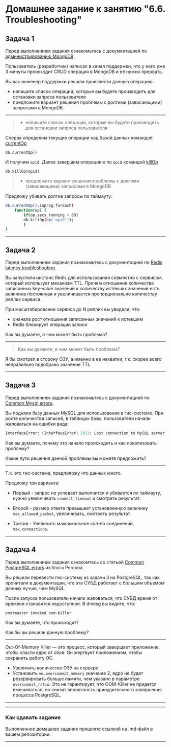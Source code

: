 # Домашнее задание к занятию "6.6. Troubleshooting"

## Задача 1

Перед выполнением задания ознакомьтесь с документацией по [администрированию MongoDB](https://docs.mongodb.com/manual/administration/).

Пользователь (разработчик) написал в канал поддержки, что у него уже 3 минуты происходит CRUD операция в MongoDB и её 
нужно прервать. 

Вы как инженер поддержки решили произвести данную операцию:
- напишите список операций, которые вы будете производить для остановки запроса пользователя
- предложите вариант решения проблемы с долгими (зависающими) запросами в MongoDB

---

>- напишите список операций, которые вы будете производить для остановки запроса пользователя

 
Сперва определим текущие операции над базой данных командой [currentOp](https://www.mongodb.com/docs/manual/reference/method/db.currentOp/#mongodb-method-db.currentOp)

`db.currentOp()`

И получим `opid`. Далее завершим операциию по `opid` командой [killOp](https://www.mongodb.com/docs/manual/reference/method/db.killOp/)

`db.killOp(opid)`

>- предложите вариант решения проблемы с долгими (зависающими) запросами в MongoDB

Предложу убивать долгие запросы по таймауту:

```bash
db.currentOp().inprog.forEach(
    function(op) {
        if(op.secs_running > 60) 
        db.killOp(op['opid']); 
        } 
)
```

---

## Задача 2

Перед выполнением задания познакомьтесь с документацией по [Redis latency troobleshooting](https://redis.io/topics/latency).

Вы запустили инстанс Redis для использования совместно с сервисом, который использует механизм TTL. 
Причем отношение количества записанных key-value значений к количеству истёкших значений есть величина постоянная и
увеличивается пропорционально количеству реплик сервиса. 

При масштабировании сервиса до N реплик вы увидели, что:
- сначала рост отношения записанных значений к истекшим
- Redis блокирует операции записи

Как вы думаете, в чем может быть проблема?
 

---

>Как вы думаете, в чем может быть проблема?

Я бы смотрел в сторону ОЗУ, а именно в ее нехватки, т.к. скорее всего неправильно подобрано значение TTL.

---

## Задача 3

Перед выполнением задания познакомьтесь с документацией по [Common Mysql errors](https://dev.mysql.com/doc/refman/8.0/en/common-errors.html).

Вы подняли базу данных MySQL для использования в гис-системе. При росте количества записей, в таблицах базы,
пользователи начали жаловаться на ошибки вида:
```python
InterfaceError: (InterfaceError) 2013: Lost connection to MySQL server during query u'SELECT..... '
```

Как вы думаете, почему это начало происходить и как локализовать проблему?

Какие пути решения данной проблемы вы можете предложить?

---

Т.к. это гис-система, предположу что данных много.

Предложу три варианта:

- Первый - запрос не успевает выполнится и убивается по таймауту, нужно увеличивать `connect_timeout` и смотреть результат.

- Второй - размер ответа превышает установленную величину `max_allowed_packet`, увеличивать, смотреть результат.

- Третий - Увеличить максимальное кол-во соединений, `max_connections`. 

---

## Задача 4

Перед выполнением задания ознакомтесь со статьей [Common PostgreSQL errors](https://www.percona.com/blog/2020/06/05/10-common-postgresql-errors/) из блога Percona.

Вы решили перевести гис-систему из задачи 3 на PostgreSQL, так как прочитали в документации, что эта СУБД работает с 
большим объемом данных лучше, чем MySQL.

После запуска пользователи начали жаловаться, что СУБД время от времени становится недоступной. В dmesg вы видите, что:

`postmaster invoked oom-killer`

Как вы думаете, что происходит?

Как бы вы решили данную проблему?

---

Out-Of-Memory Killer — это процесс, который завершает приложение, чтобы спасти ядро от сбоя. Он жертвует приложением, чтобы сохранить работу ОС.

- Увеличить количество ОЗУ на сервере.
- Установить `vm.overcommit_memory` значение 2, ядро не будет резервировать больше памяти, чем указано в параметре `overcommit_ratio`. Это не гарантирует, что OOM-Killer не придется вмешиваться, но снизит вероятность принудительного завершения процесса PostgreSQL.

---

---

### Как cдавать задание

Выполненное домашнее задание пришлите ссылкой на .md-файл в вашем репозитории.

---
